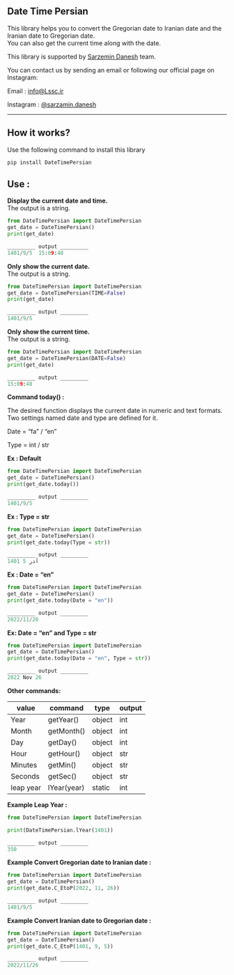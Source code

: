 ## Date Time Persian

This library helps you to convert the Gregorian date to Iranian date and the Iranian date to Gregorian date.  
You can also get the current time along with the date.

This library is supported by [Sarzemin Danesh](https://lssc.ir) team.

You can contact us by sending an email or following our official page on Instagram:

Email : [info@Lssc.ir](mailto:info@Lssc.ir)

Instagram : [@sarzamin.danesh](https://instagram.com/sarzamin.danesh)

---

## How it works?

Use the following command to install this library

```python
pip install DateTimePersian
```

## Use :

**Display the current date and time.**  
The output is a string.

```python
from DateTimePersian import DateTimePersian
get_date = DateTimePersian()
print(get_date)

_________ output _________
1401/9/5  15:09:48
```

**Only show the current date.**  
The output is a string.

```python
from DateTimePersian import DateTimePersian
get_date = DateTimePersian(TIME=False)
print(get_date)

_________ output _________
1401/9/5
```

**Only show the current time.**  
The output is a string.

```python
from DateTimePersian import DateTimePersian
get_date = DateTimePersian(DATE=False)
print(get_date)

_________ output _________
15:09:48
```

**Command today() :**

The desired function displays the current date in numeric and text formats. Two settings named date and type are defined for it.

Date = “fa” / “en”

Type = int / str

**Ex : Default**

```python
from DateTimePersian import DateTimePersian
get_date = DateTimePersian()
print(get_date.today())

_________ output _________
1401/9/5
```

**Ex : Type = str**

```python
from DateTimePersian import DateTimePersian
get_date = DateTimePersian()
print(get_date.today(Type = str))

_________ output _________
1401 آذر 5
```

**Ex : Date = “en”**

```python
from DateTimePersian import DateTimePersian
get_date = DateTimePersian()
print(get_date.today(Date = "en"))

_________ output _________
2022/11/26
```

**Ex: Date = “en” and Type = str**

```python
from DateTimePersian import DateTimePersian
get_date = DateTimePersian()
print(get_date.today(Date = "en", Type = str))

_________ output _________
2022 Nov 26
```

**Other commands:**

| value | command | type | output |
| --- | --- | --- | --- |
| Year | getYear() | object | int |
| Month | getMonth() | object | int |
| Day | getDay() | object | int |
| Hour | getHour() | object | str |
| Minutes | getMin() | object | str |
| Seconds | getSec() | object | str |
| leap year | lYear(year) | static | int |

**Example Leap Year :**

```python
from DateTimePersian import DateTimePersian

print(DateTimePersian.lYear(1401))

_________ output _________
350
```

**Example Convert Gregorian date to Iranian date :**

```python
from DateTimePersian import DateTimePersian
get_date = DateTimePersian()
print(get_date.C_EtoP(2022, 11, 26))

_________ output _________
1401/9/5
```

**Example Convert Iranian date to Gregorian date :**

```python
from DateTimePersian import DateTimePersian
get_date = DateTimePersian()
print(get_date.C_EtoP(1401, 9, 5))

_________ output _________
2022/11/26
```
